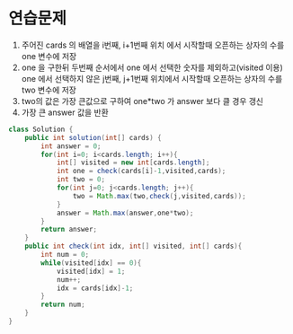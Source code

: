 # 연습문제
1. 주어진 cards 의 배열을 i번째, i+1번째 위치 에서 시작할때 오픈하는 상자의 수를 one 변수에 저장
2. one 을 구한뒤 두번째 순서에서 one 에서 선택한 숫자를 제외하고(visited 이용)    
   one 에서 선택하지 않은 j번째, j+1번째 위치에서 시작할때 오픈하는 상자의 수를 two 변수에 저장
3. two의 값은 가장 큰값으로 구하여 one*two 가 answer 보다 클 경우 갱신
4. 가장 큰 answer 값을 반환


```java
class Solution {
    public int solution(int[] cards) {
        int answer = 0;
        for(int i=0; i<cards.length; i++){
            int[] visited = new int[cards.length];
            int one = check(cards[i]-1,visited,cards);
            int two = 0;
            for(int j=0; j<cards.length; j++){
                two = Math.max(two,check(j,visited,cards));
            }
            answer = Math.max(answer,one*two);
        }
        return answer;
    }
    public int check(int idx, int[] visited, int[] cards){
        int num = 0;
        while(visited[idx] == 0){
            visited[idx] = 1;
            num++;
            idx = cards[idx]-1;
        }
        return num;
    }
}
```
